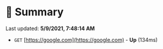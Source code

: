 # 📖 Summary
Last updated: **5/9/2021, 7:48:14 AM**

- `GET` [https://google.com](https://google.com) - **Up** (134ms)
